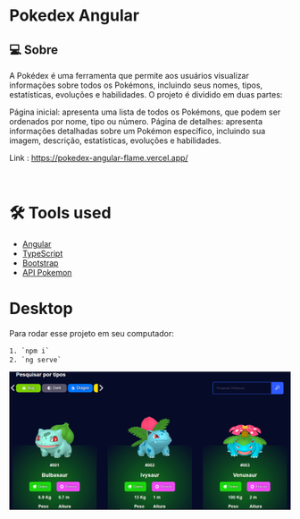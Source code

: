 # Pokedex Angular


## 💻 Sobre

A Pokédex é uma ferramenta que permite aos usuários visualizar informações sobre todos os Pokémons, incluindo seus nomes, tipos, estatísticas, evoluções e habilidades. O projeto é dividido em duas partes:

Página inicial: apresenta uma lista de todos os Pokémons, que podem ser ordenados por nome, tipo ou número.
Página de detalhes: apresenta informações detalhadas sobre um Pokémon específico, incluindo sua imagem, descrição, estatísticas, evoluções e habilidades.

Link : https://pokedex-angular-flame.vercel.app/

<br>

# 🛠️ Tools used 

- [Angular](https://angular.io)
- [TypeScript](https://www.typescriptlang.org/docs/)
- [Bootstrap](https://styled-components.com/)
- [API Pokemon](https://pokeapi.co)


# Desktop

Para rodar esse projeto em seu computador:

```
1. `npm i`
2. `ng serve`
```

![](.//src//assets//Git.png)


